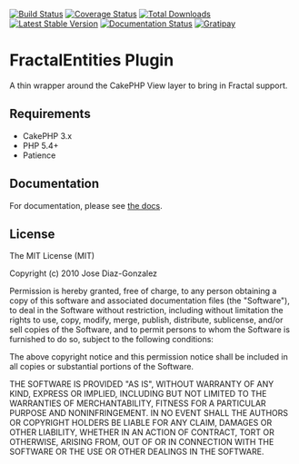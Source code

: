 [![Build Status](https://img.shields.io/travis/josegonzalez/cakephp-fractal-entities/master.svg?style=flat-square)](https://travis-ci.org/josegonzalez/cakephp-fractal-entities)
[![Coverage Status](https://img.shields.io/coveralls/josegonzalez/cakephp-fractal-entities.svg?style=flat-square)](https://coveralls.io/r/josegonzalez/cakephp-fractal-entities?branch=master)
[![Total Downloads](https://img.shields.io/packagist/dt/josegonzalez/cakephp-fractal-entities.svg?style=flat-square)](https://packagist.org/packages/josegonzalez/cakephp-fractal-entities)
[![Latest Stable Version](https://img.shields.io/packagist/v/josegonzalez/cakephp-fractal-entities.svg?style=flat-square)](https://packagist.org/packages/josegonzalez/cakephp-fractal-entities)
[![Documentation Status](https://readthedocs.org/projects/cakephp-fractal-entities/badge/?version=latest&style=flat-square)](https://readthedocs.org/projects/cakephp-fractal-entities/?badge=latest)
[![Gratipay](https://img.shields.io/gratipay/josegonzalez.svg?style=flat-square)](https://gratipay.com/~josegonzalez/)

# FractalEntities Plugin

A thin wrapper around the CakePHP View layer to bring in Fractal support.

## Requirements

* CakePHP 3.x
* PHP 5.4+
* Patience

## Documentation
For documentation, please see [the docs](http://cakephp-fractal-entities.readthedocs.org/en/latest/).

## License

The MIT License (MIT)

Copyright (c) 2010 Jose Diaz-Gonzalez

Permission is hereby granted, free of charge, to any person obtaining a copy
of this software and associated documentation files (the "Software"), to deal
in the Software without restriction, including without limitation the rights
to use, copy, modify, merge, publish, distribute, sublicense, and/or sell
copies of the Software, and to permit persons to whom the Software is
furnished to do so, subject to the following conditions:

The above copyright notice and this permission notice shall be included in
all copies or substantial portions of the Software.

THE SOFTWARE IS PROVIDED "AS IS", WITHOUT WARRANTY OF ANY KIND, EXPRESS OR
IMPLIED, INCLUDING BUT NOT LIMITED TO THE WARRANTIES OF MERCHANTABILITY,
FITNESS FOR A PARTICULAR PURPOSE AND NONINFRINGEMENT. IN NO EVENT SHALL THE
AUTHORS OR COPYRIGHT HOLDERS BE LIABLE FOR ANY CLAIM, DAMAGES OR OTHER
LIABILITY, WHETHER IN AN ACTION OF CONTRACT, TORT OR OTHERWISE, ARISING FROM,
OUT OF OR IN CONNECTION WITH THE SOFTWARE OR THE USE OR OTHER DEALINGS IN
THE SOFTWARE.
